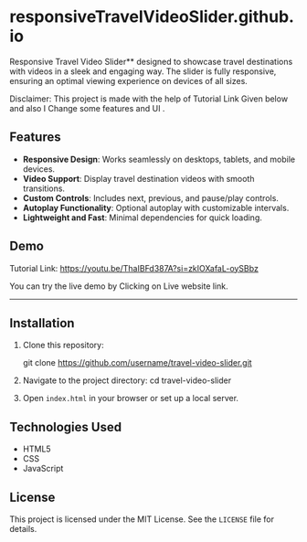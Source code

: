 # responsiveTravelVideoSlider.github.io

Responsive Travel Video Slider** designed to showcase travel destinations with videos in a sleek and engaging way. The slider is fully responsive, ensuring an optimal viewing experience on devices of all sizes.


Disclaimer: This project is made with the help of Tutorial Link Given below and also I Change some features and UI . 

## Features

- **Responsive Design**: Works seamlessly on desktops, tablets, and mobile devices.
- **Video Support**: Display travel destination videos with smooth transitions.
- **Custom Controls**: Includes next, previous, and pause/play controls.
- **Autoplay Functionality**: Optional autoplay with customizable intervals.
- **Lightweight and Fast**: Minimal dependencies for quick loading.


## Demo

Tutorial Link: https://youtu.be/ThaIBFd387A?si=zkIOXafaL-oySBbz


You can try the live demo by Clicking on Live website link.

---

## Installation

1. Clone this repository:

   git clone https://github.com/username/travel-video-slider.git

2. Navigate to the project directory:
   cd travel-video-slider

3. Open `index.html` in your browser or set up a local server.


## Technologies Used

- HTML5
- CSS
- JavaScript

## License

This project is licensed under the MIT License. See the `LICENSE` file for details.


